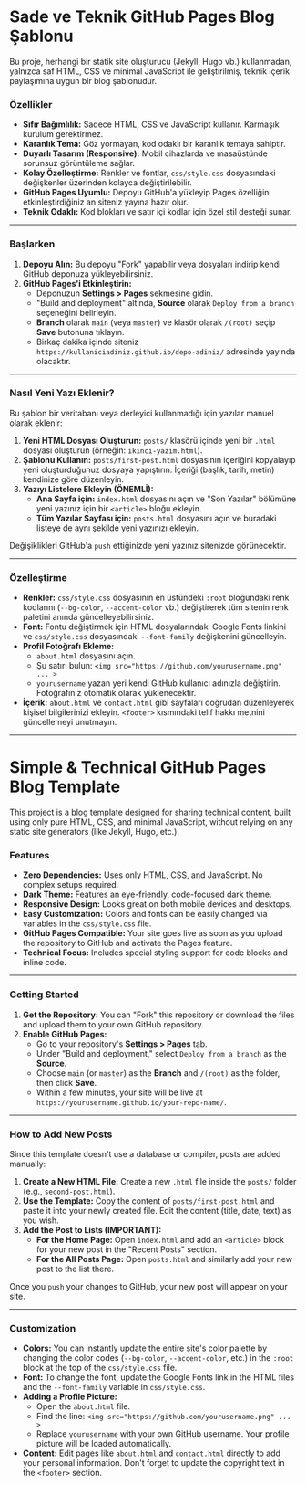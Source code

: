 # Sade ve Teknik GitHub Pages Blog Şablonu

Bu proje, herhangi bir statik site oluşturucu (Jekyll, Hugo vb.) kullanmadan, yalnızca saf HTML, CSS ve minimal JavaScript ile geliştirilmiş, teknik içerik paylaşımına uygun bir blog şablonudur.

### Özellikler

* **Sıfır Bağımlılık:** Sadece HTML, CSS ve JavaScript kullanır. Karmaşık kurulum gerektirmez.
* **Karanlık Tema:** Göz yormayan, kod odaklı bir karanlık temaya sahiptir.
* **Duyarlı Tasarım (Responsive):** Mobil cihazlarda ve masaüstünde sorunsuz görüntüleme sağlar.
* **Kolay Özelleştirme:** Renkler ve fontlar, `css/style.css` dosyasındaki değişkenler üzerinden kolayca değiştirilebilir.
* **GitHub Pages Uyumlu:** Depoyu GitHub'a yükleyip Pages özelliğini etkinleştirdiğiniz an siteniz yayına hazır olur.
* **Teknik Odaklı:** Kod blokları ve satır içi kodlar için özel stil desteği sunar.

---

### Başlarken

1.  **Depoyu Alın:** Bu depoyu "Fork" yapabilir veya dosyaları indirip kendi GitHub deponuza yükleyebilirsiniz.
2.  **GitHub Pages'i Etkinleştirin:**
    * Deponuzun **Settings > Pages** sekmesine gidin.
    * "Build and deployment" altında, **Source** olarak `Deploy from a branch` seçeneğini belirleyin.
    * **Branch** olarak `main` (veya `master`) ve klasör olarak `/(root)` seçip **Save** butonuna tıklayın.
    * Birkaç dakika içinde siteniz `https://kullaniciadiniz.github.io/depo-adiniz/` adresinde yayında olacaktır.

---

### Nasıl Yeni Yazı Eklenir?

Bu şablon bir veritabanı veya derleyici kullanmadığı için yazılar manuel olarak eklenir:

1.  **Yeni HTML Dosyası Oluşturun:** `posts/` klasörü içinde yeni bir `.html` dosyası oluşturun (örneğin: `ikinci-yazim.html`).
2.  **Şablonu Kullanın:** `posts/first-post.html` dosyasının içeriğini kopyalayıp yeni oluşturduğunuz dosyaya yapıştırın. İçeriği (başlık, tarih, metin) kendinize göre düzenleyin.
3.  **Yazıyı Listelere Ekleyin (ÖNEMLİ):**
    * **Ana Sayfa için:** `index.html` dosyasını açın ve "Son Yazılar" bölümüne yeni yazınız için bir `<article>` bloğu ekleyin.
    * **Tüm Yazılar Sayfası için:** `posts.html` dosyasını açın ve buradaki listeye de aynı şekilde yeni yazınızı ekleyin.

Değişiklikleri GitHub'a `push` ettiğinizde yeni yazınız sitenizde görünecektir.

---

### Özelleştirme

* **Renkler:** `css/style.css` dosyasının en üstündeki `:root` bloğundaki renk kodlarını (`--bg-color`, `--accent-color` vb.) değiştirerek tüm sitenin renk paletini anında güncelleyebilirsiniz.
* **Font:** Fontu değiştirmek için HTML dosyalarındaki Google Fonts linkini ve `css/style.css` dosyasındaki `--font-family` değişkenini güncelleyin.
* **Profil Fotoğrafı Ekleme:**
    * `about.html` dosyasını açın.
    * Şu satırı bulun: `<img src="https://github.com/yourusername.png" ... >`
    * `yourusername` yazan yeri kendi GitHub kullanıcı adınızla değiştirin. Fotoğrafınız otomatik olarak yüklenecektir.
* **İçerik:** `about.html` ve `contact.html` gibi sayfaları doğrudan düzenleyerek kişisel bilgilerinizi ekleyin. `<footer>` kısmındaki telif hakkı metnini güncellemeyi unutmayın.

---

# Simple & Technical GitHub Pages Blog Template

This project is a blog template designed for sharing technical content, built using only pure HTML, CSS, and minimal JavaScript, without relying on any static site generators (like Jekyll, Hugo, etc.).

### Features

* **Zero Dependencies:** Uses only HTML, CSS, and JavaScript. No complex setups required.
* **Dark Theme:** Features an eye-friendly, code-focused dark theme.
* **Responsive Design:** Looks great on both mobile devices and desktops.
* **Easy Customization:** Colors and fonts can be easily changed via variables in the `css/style.css` file.
* **GitHub Pages Compatible:** Your site goes live as soon as you upload the repository to GitHub and activate the Pages feature.
* **Technical Focus:** Includes special styling support for code blocks and inline code.

---

### Getting Started

1.  **Get the Repository:** You can "Fork" this repository or download the files and upload them to your own GitHub repository.
2.  **Enable GitHub Pages:**
    * Go to your repository's **Settings > Pages** tab.
    * Under "Build and deployment," select `Deploy from a branch` as the **Source**.
    * Choose `main` (or `master`) as the **Branch** and `/(root)` as the folder, then click **Save**.
    * Within a few minutes, your site will be live at `https://yourusername.github.io/your-repo-name/`.

---

### How to Add New Posts

Since this template doesn't use a database or compiler, posts are added manually:

1.  **Create a New HTML File:** Create a new `.html` file inside the `posts/` folder (e.g., `second-post.html`).
2.  **Use the Template:** Copy the content of `posts/first-post.html` and paste it into your newly created file. Edit the content (title, date, text) as you wish.
3.  **Add the Post to Lists (IMPORTANT):**
    * **For the Home Page:** Open `index.html` and add an `<article>` block for your new post in the "Recent Posts" section.
    * **For the All Posts Page:** Open `posts.html` and similarly add your new post to the list there.

Once you `push` your changes to GitHub, your new post will appear on your site.

---

### Customization

* **Colors:** You can instantly update the entire site's color palette by changing the color codes (`--bg-color`, `--accent-color`, etc.) in the `:root` block at the top of the `css/style.css` file.
* **Font:** To change the font, update the Google Fonts link in the HTML files and the `--font-family` variable in `css/style.css`.
* **Adding a Profile Picture:**
    * Open the `about.html` file.
    * Find the line: `<img src="https://github.com/yourusername.png" ... >`
    * Replace `yourusername` with your own GitHub username. Your profile picture will be loaded automatically.
* **Content:** Edit pages like `about.html` and `contact.html` directly to add your personal information. Don't forget to update the copyright text in the `<footer>` section.
